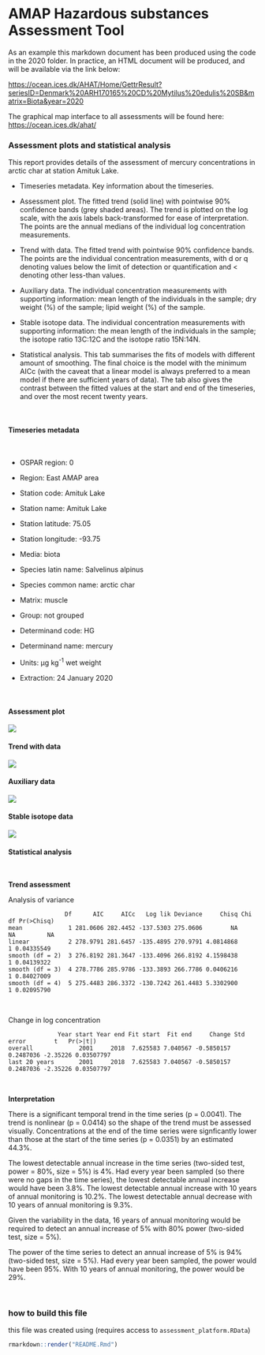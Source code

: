 AMAP Hazardous substances Assessment Tool
================

As an example this markdown document has been produced using the code in
the 2020 folder. In practice, an HTML document will be produced, and
will be available via the link below:

<https://ocean.ices.dk/AHAT/Home/GettrResult?seriesID=Denmark%20ARH170165%20CD%20Mytilus%20edulis%20SB&matrix=Biota&year=2020>

The graphical map interface to all assessments will be found here:
<https://ocean.ices.dk/ahat/>

### Assessment plots and statistical analysis

This report provides details of the assessment of mercury concentrations
in arctic char at station Amituk Lake.

<ul>

<li class="gap">

Timeseries metadata. Key information about the timeseries.

</li>

<li class="gap">

Assessment plot. The fitted trend (solid line) with pointwise 90%
confidence bands (grey shaded areas). The trend is plotted on the log
scale, with the axis labels back-transformed for ease of interpretation.
The points are the annual medians of the individual log concentration
measurements.

</li>

<li class="gap">

Trend with data. The fitted trend with pointwise 90% confidence bands.
The points are the individual concentration measurements, with d or q
denoting values below the limit of detection or quantification and \<
denoting other less-than values.

</li>

<li class="gap">

Auxiliary data. The individual concentration measurements with
supporting information: mean length of the individuals in the sample;
dry weight (%) of the sample; lipid weight (%) of the sample.

</li>

<li class="gap">

Stable isotope data. The individual concentration measurements with
supporting information: the mean length of the individuals in the
sample; the isotope ratio 13C:12C and the isotope ratio 15N:14N.

</li>

<!-- <li class = "gap">Assessment (related compounds).  Assessment plots for all the compounds in the same chemical group.</li> -->

<!-- <li class = "gap">Data (related compounds). A scatter plot matrix of the individual concentration measurements for all the compounds in the same chemical group.</li> -->

<li class="gap">

Statistical analysis. This tab summarises the fits of models with
different amount of smoothing. The final choice is the model with the
minimum AICc (with the caveat that a linear model is always preferred to
a mean model if there are sufficient years of data). The tab also gives
the contrast between the fitted values at the start and end of the
timeseries, and over the most recent twenty years.

</li>

</ul>

<br>

#### Timeseries metadata

<br>

<ul>

<li>

OSPAR region: 0

</li>

<li>

Region: East AMAP area

</li>

<li>

Station code: Amituk Lake

</li>

<li>

Station name: Amituk Lake

</li>

<li>

Station latitude: 75.05

</li>

<li class="gap">

Station longitude: -93.75

</li>

<li>

Media: biota

</li>

<li>

Species latin name: Salvelinus alpinus

</li>

<li>

Species common name: arctic char

</li>

<li>

Matrix: muscle

</li>

<li class="gap">

Group: not grouped

</li>

<li>

Determinand code: HG

</li>

<li>

Determinand name: mercury

</li>

<li class="gap">

Units: μg kg<sup>-1</sup> wet weight

</li>

<li>

Extraction: 24 January 2020

</li>

</ul>

<br>

#### Assessment plot

![](README_files/figure-gfm/assessment_plot-1.png)<!-- -->

#### Trend with data

![](README_files/figure-gfm/data_plot-1.png)<!-- -->

#### Auxiliary data

![](README_files/figure-gfm/auxiliary_data-1.png)<!-- -->

#### Stable isotope data

![](README_files/figure-gfm/isotope_data-1.png)<!-- -->

<!-- #### Assessments (related compounds) -->

<!-- ```{r, include = FALSE} -->

<!-- ok <- ! info$detGroup %in% "Imposex" -->

<!-- ``` -->

<!-- ```{asis, eval = !ok} -->

<!-- <br>  -->

<!-- No related responses assessed. -->

<!-- ``` -->

<!-- ```{r multi_assessment, eval = ok, echo = FALSE, message = FALSE, warning = FALSE, fig.width = 9, fig.height = 7} -->

<!-- plot.multiassessment( -->

<!--   assessment_object$data, assessment_object$assessment, info_multi, type = "assessment") -->

<!-- ``` -->

<!-- #### Data (related compounds) -->

<!-- ```{r, include = FALSE} -->

<!-- ok <- ! info$detGroup %in% "Imposex" -->

<!-- ``` -->

<!-- ```{asis, eval = !ok} -->

<!-- <br>  -->

<!-- No related responses assessed. -->

<!-- ``` -->

<!-- ```{r multi_data, eval = ok, echo = FALSE, message = FALSE, warning = FALSE, fig.width = 9, fig.height = 7} -->

<!-- plot.multidata(assessment_object$data, info_multi) -->

<!-- ``` -->

#### Statistical analysis

<br>

**Trend assessment**

Analysis of variance

``` 
                Df      AIC     AICc   Log lik Deviance     Chisq Chi df Pr(>Chisq)
mean             1 281.0606 282.4452 -137.5303 275.0606        NA     NA         NA
linear           2 278.9791 281.6457 -135.4895 270.9791 4.0814868      1 0.04335549
smooth (df = 2)  3 276.8192 281.3647 -133.4096 266.8192 4.1598438      1 0.04139322
smooth (df = 3)  4 278.7786 285.9786 -133.3893 266.7786 0.0406216      1 0.84027009
smooth (df = 4)  5 275.4483 286.3372 -130.7242 261.4483 5.3302900      1 0.02095790
```

<br>

Change in log concentration

``` 
              Year start Year end Fit start  Fit end     Change Std error        t   Pr(>|t|)
overall             2001     2018  7.625583 7.040567 -0.5850157 0.2487036 -2.35226 0.03507797
last 20 years       2001     2018  7.625583 7.040567 -0.5850157 0.2487036 -2.35226 0.03507797
```

<br>

**Interpretation**

There is a significant temporal trend in the time series (p = 0.0041).
The trend is nonlinear (p = 0.0414) so the shape of the trend must be
assessed visually. Concentrations at the end of the time series were
signficantly lower than those at the start of the time series (p =
0.0351) by an estimated 44.3%.

The lowest detectable annual increase in the time series (two-sided
test, power = 80%, size = 5%) is 4%. Had every year been sampled (so
there were no gaps in the time series), the lowest detectable annual
increase would have been 3.8%. The lowest detectable annual increase
with 10 years of annual monitoring is 10.2%. The lowest detectable
annual decrease with 10 years of annual monitoring is 9.3%.

Given the variability in the data, 16 years of annual monitoring would
be required to detect an annual increase of 5% with 80% power (two-sided
test, size = 5%).

The power of the time series to detect an annual increase of 5% is 94%
(two-sided test, size = 5%). Had every year been sampled, the power
would have been 95%. With 10 years of annual monitoring, the power would
be 29%.

<br/>

<!-- **Status assessment** -->

<!-- ```{r, eval = status_ok & info$detGroup != "Imposex", child = "assessment platform status.Rmd"} -->

<!-- ``` -->

<!-- ```{r, eval = status_ok & info$detGroup == "Imposex", child = "assessment platform status imposex.Rmd"} -->

<!-- ``` -->

### how to build this file

this file was created using (requires access to
`assessment_platform.RData`)

``` r
rmarkdown::render("README.Rmd")
```
